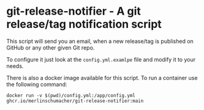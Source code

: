 # git-release-notifier - A git release/tag notification script

This script will send you an email, when a new release/tag is published on GitHub or any other given Git repo.

To configure it just look at the `config.yml.examlpe` file and modify it to your needs.

There is also a docker image available for this script. To run a container use the following command:

```
docker run -v $(pwd)/config.yml:/app/config.yml ghcr.io/merlinschumacher/git-release-notifier:main
```
